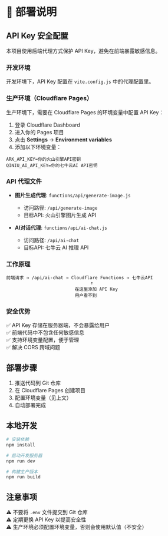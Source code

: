 # 🚀 部署说明

## API Key 安全配置

本项目使用后端代理方式保护 API Key，避免在前端暴露敏感信息。

### 开发环境

开发环境下，API Key 配置在 `vite.config.js` 中的代理配置里。

### 生产环境（Cloudflare Pages）

生产环境下，需要在 Cloudflare Pages 的环境变量中配置 API Key：

1. 登录 Cloudflare Dashboard
2. 进入你的 Pages 项目
3. 点击 **Settings** → **Environment variables**
4. 添加以下环境变量：

```
ARK_API_KEY=你的火山引擎API密钥
QINIU_AI_API_KEY=你的七牛云AI API密钥
```

### API 代理文件

- **图片生成代理**: `functions/api/generate-image.js`
  - 访问路径: `/api/generate-image`
  - 目标API: 火山引擎图片生成 API

- **AI对话代理**: `functions/api/ai-chat.js`
  - 访问路径: `/api/ai-chat`
  - 目标API: 七牛云 AI 推理 API

### 工作原理

```
前端请求 → /api/ai-chat → Cloudflare Functions → 七牛云API
                                ↑
                          在这里添加 API Key
                          用户看不到
```

### 安全优势

✅ API Key 存储在服务器端，不会暴露给用户  
✅ 前端代码中不包含任何敏感信息  
✅ 支持环境变量配置，便于管理  
✅ 解决 CORS 跨域问题  

## 部署步骤

1. 推送代码到 Git 仓库
2. 在 Cloudflare Pages 创建项目
3. 配置环境变量（见上文）
4. 自动部署完成

## 本地开发

```bash
# 安装依赖
npm install

# 启动开发服务器
npm run dev

# 构建生产版本
npm run build
```

## 注意事项

⚠️ 不要将 `.env` 文件提交到 Git 仓库  
⚠️ 定期更换 API Key 以提高安全性  
⚠️ 生产环境必须配置环境变量，否则会使用默认值（不安全）
